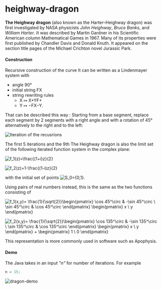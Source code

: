 # heighway-dragon
**The Heighway dragon** (also known as the Harter–Heighway dragon) was first investigated by NASA physicists *John Heighway*, *Bruce Bank*s, and *William Harter*. It was described by Martin Gardner in his Scientific American column Mathematical Games in 1967. Many of its properties were first published by Chandler Davis and Donald Knuth. It appeared on the section title pages of the Michael Crichton novel Jurassic Park.

#### Construction
Recursive construction of the curve
It can be written as a Lindenmayer system with

- angle 90°
- initial string FX
- string rewriting rules
  - X ↦ X+YF+
  - Y ↦ −FX−Y.

That can be described this way : Starting from a base segment, replace each segment by 2 segments with a right angle and with a rotation of 45° alternatively to the right and to the left:

![Iteration of the recusrions](https://upload.wikimedia.org/wikipedia/commons/thumb/9/97/Dragon_curve_iterations_%282%29.svg/1600px-Dragon_curve_iterations_%282%29.svg.png)

The first 5 iterations and the 9th
The Heighway dragon is also the limit set of the following iterated function system in the complex plane:

![f_1(z)=\frac{(1+i)z}{2}](https://upload.wikimedia.org/math/e/b/8/eb824e09acc7f1d52bba7cf580579b60.png)

![f_2(z)=1-\frac{(1-i)z}{2}](https://upload.wikimedia.org/math/7/9/3/793eb2f136cbdc920dd8f7f82a7b2266.png)

with the initial set of points ![S_0=\{0,1\}.](https://upload.wikimedia.org/math/3/b/a/3ba42c29168ef1164d0985293b183566.png)

Using pairs of real numbers instead, this is the same as the two functions consisting of

![f_1(x,y)= \frac{1}{\sqrt{2}}\begin{pmatrix} \cos 45^\circ & -\sin 45^\circ \\ \sin 45^\circ & \cos 45^\circ \end{pmatrix} \begin{pmatrix} x \\ y \end{pmatrix}](https://upload.wikimedia.org/math/8/0/1/801344ad38e2207a7260f0a8c26905f6.png)

![f_2(x,y)= \frac{1}{\sqrt{2}}\begin{pmatrix} \cos 135^\circ & -\sin 135^\circ \\ \sin 135^\circ & \cos 135^\circ \end{pmatrix} \begin{pmatrix} x \\ y \end{pmatrix} + \begin{pmatrix} 1 \\ 0 \end{pmatrix}](https://upload.wikimedia.org/math/2/9/f/29ff4a41acede9fd4cefc405a7b3892b.png)

This representation is more commonly used in software such as Apophysis.

#### Demo

The Java takes in an input *"n"* for number of iterations. For example

```Java
n = 15;
```

![dragon-demo]()
